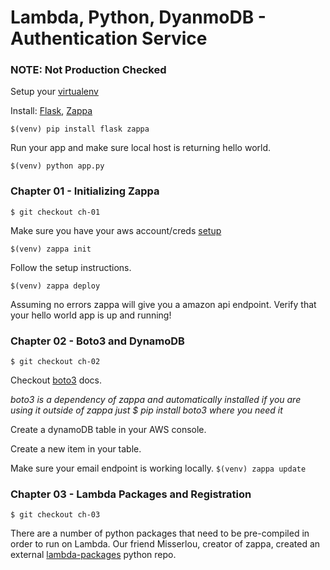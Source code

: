 # Lambda, Python, DyanmoDB - Authentication Service
### NOTE: Not Production Checked

Setup your [virtualenv](https://virtualenv.pypa.io/en/stable/)

Install: [Flask](http://flask.pocoo.org/), [Zappa](https://github.com/Miserlou/Zappa)

``` $(venv) pip install flask zappa ```

Run your app and make sure local host is returning hello world.

``` $(venv) python app.py ```

### Chapter 01 - Initializing Zappa
``` $ git checkout ch-01 ```

Make sure you have your aws account/creds [setup](http://docs.aws.amazon.com/general/latest/gr/aws-security-credentials.html)

```$(venv) zappa init ```

Follow the setup instructions.

```$(venv) zappa deploy```

Assuming no errors zappa will give you a amazon api endpoint.
Verify that your hello world app is up and running!


### Chapter 02 - Boto3 and DynamoDB
``` $ git checkout ch-02 ```

Checkout [boto3](https://boto3.readthedocs.io/en/latest/) docs.

*boto3 is a dependency of zappa and automatically installed if you are using it outside of zappa just $ pip install boto3 where you need it*  

Create a dynamoDB table in your AWS console.

Create a new item in your table.  

Make sure your email endpoint is working locally.
```$(venv) zappa update ```

### Chapter 03 - Lambda Packages and Registration
```$ git checkout ch-03```

There are a number of python packages that need to be pre-compiled in order to run on Lambda.
Our friend Misserlou, creator of zappa, created an external [lambda-packages](https://github.com/Miserlou/lambda-packages) python repo.

